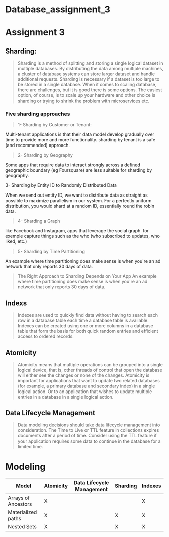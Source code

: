 # Database_assignment_3

# Assignment 3


## Sharding:

> Sharding is a method of splitting and storing a single logical dataset in multiple databases. By distributing the data among multiple machines, a cluster of database systems can store larger dataset and handle additional requests. Sharding is necessary if a dataset is too large to be stored in a single database.
When it comes to scaling database, there are challenges, but it is good there is some options. The easiest option, of course, is to scale up your hardware and other choice is sharding or trying to shrink the problem with microservices etc.

 ###  Five sharding approaches

> 1- Sharding by Customer or Tenant:

Multi-tenant applications is that their data model develop gradually over time to provide more and more functionality.  sharding by tenant is a safe (and recommended) approach.  

> 2- Sharding by Geography

Some apps that require data to interact strongly across a defined geographic boundary (eg Foursquare) are less suitable for sharding by geography.

3- Sharding by Entity ID to Randomly Distributed Data

When we send out entity ID, we want to distribute data as straight as possible to maximize parallelism in our system. For a perfectly uniform distribution, you would shard at a random ID, essentially round the robin data.

> 4- Sharding a Graph

like Facebook and Instagram, apps that leverage the social graph. for exemple capture things such as the who (who subscribed to updates, who liked, etc.)

> 5- Sharding by Time Partitioning

An example where time partitioning does make sense is when you're an ad network that only reports 30 days of data.

> The Right Approach to Sharding Depends on Your App
An example where time partitioning does make sense is when you're an ad network that only reports 30 days of data.

## Indexs

> Indexes are used to quickly find data without having to search each row in a database table each time a database table is available. Indexes can be created using one or more columns in a database table that form the basis for both quick random entries and efficient access to ordered records.

## Atomicity

> Atomicity means that multiple operations can be grouped into a single logical device, that is, other threads of control that open the database will either see the changes or none of the changes. Atomicity is important for applications that want to update two related databases (for example, a primary database and secondary index) in a single logical action. Or to an application that wishes to update multiple entries in a database in a single logical action.

## Data Lifecycle Management

> Data modeling decisions should take data lifecycle management into consideration.
The Time to Live or TTL feature in collections expires documents after a period of time. Consider using the TTL feature if your application requires some data to continue in the database for a limited time.


# Modeling

Model | Atomicity |Data Lifecycle Management | Sharding | Indexes
-------|----------|----------- | --------------- |--------------- 
Arrays of Ancestors | X  |  |  | X
Materialized paths | X  |  | X | X
Nested Sets | X |  | X | X
